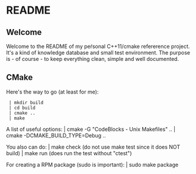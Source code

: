 README
======

Welcome
-------
Welcome to the README of my peŕsonal C++11/cmake refererence project.
It's a kind of knowledge database and small test environment.
The purpose is - of course - to keep everything clean, simple and
well documented.

CMake
-----
Here's the way to go (at least for me):
```
 | mkdir build
 | cd build
 | cmake ..
 | make
```

A list of useful options:
 | cmake -G "CodeBlocks - Unix Makefiles" ..
 | cmake -DCMAKE_BUILD_TYPE=Debug ..


You also can do:
 | make check     (do not use make test since it does NOT build)
 | make run       (does run the test without "ctest")

For creating a RPM package (sudo is important):
 | sudo make package
